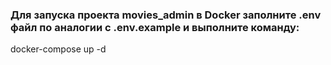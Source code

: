 ### Для запуска проекта movies_admin в Docker заполните .env файл по аналогии с .env.example и выполните команду:
docker-compose up -d